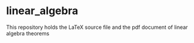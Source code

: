 # linear_algebra
This repository holds the LaTeX source file and the pdf document of linear algebra theorems
